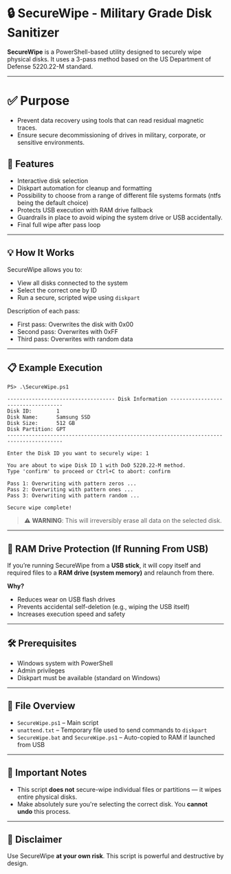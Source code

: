 # 🔒 SecureWipe - Military Grade Disk Sanitizer

**SecureWipe** is a PowerShell-based utility designed to securely wipe physical disks. It uses a 3-pass method based on the US Department of Defense 5220.22-M standard.

---

# ✅ Purpose
- Prevent data recovery using tools that can read residual magnetic traces.
- Ensure secure decommissioning of drives in military, corporate, or sensitive environments.


## 🚀 Features
- Interactive disk selection
- Diskpart automation for cleanup and formatting
- Possibility to choose from a range of different file systems formats (ntfs being the default choice)
- Protects USB execution with RAM drive fallback
- Guardrails in place to avoid wiping the system drive or USB accidentally.
- Final full wipe after pass loop

---

## 💡 How It Works

SecureWipe allows you to:
- View all disks connected to the system
- Select the correct one by ID
- Run a secure, scripted wipe using `diskpart`

Description of each pass:
- First pass: Overwrites the disk with 0x00
- Second pass: Overwrites with 0xFF
- Third pass: Overwrites with random data

---

## 📋 Example Execution

```
PS> .\SecureWipe.ps1
```

```
----------------------------------- Disk Information -----------------------------------
Disk ID:        1
Disk Name:      Samsung SSD
Disk Size:      512 GB
Disk Partition: GPT
----------------------------------------------------------------------------------------

Enter the Disk ID you want to securely wipe: 1

You are about to wipe Disk ID 1 with DoD 5220.22-M method.
Type 'confirm' to proceed or Ctrl+C to abort: confirm

Pass 1: Overwriting with pattern zeros ...
Pass 2: Overwriting with pattern ones ...
Pass 3: Overwriting with pattern random ...

Secure wipe complete!
```

> ⚠️ **WARNING**: This will irreversibly erase all data on the selected disk.

---

## 🧠 RAM Drive Protection (If Running From USB)

If you’re running SecureWipe from a **USB stick**, it will copy itself and required files to a **RAM drive (system memory)** and relaunch from there.

**Why?**
- Reduces wear on USB flash drives
- Prevents accidental self-deletion (e.g., wiping the USB itself)
- Increases execution speed and safety

---

## 🛠 Prerequisites

- Windows system with PowerShell
- Admin privileges
- Diskpart must be available (standard on Windows)

---

## 📂 File Overview

- `SecureWipe.ps1` – Main script
- `unattend.txt` – Temporary file used to send commands to `diskpart`
- `SecureWipe.bat` and `SecureWipe.ps1` – Auto-copied to RAM if launched from USB

---

## 🔐 Important Notes

- This script **does not** secure-wipe individual files or partitions — it wipes entire physical disks.
- Make absolutely sure you're selecting the correct disk. You **cannot undo** this process.

---

## 📣 Disclaimer

Use SecureWipe **at your own risk**. This script is powerful and destructive by design.
